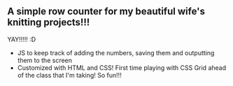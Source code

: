 ## A simple row counter for my beautiful wife's knitting projects!!!
YAY!!!!! :D 

- JS to keep track of adding the numbers, saving them and outputting them to the screen
- Customized with HTML and CSS! First time playing with CSS Grid ahead of the class that I'm taking! So fun!!!
